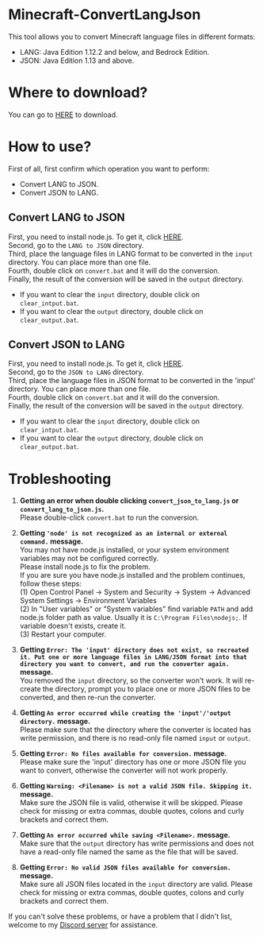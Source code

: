 # Minecraft-ConvertLangJson
This tool allows you to convert Minecraft language files in different formats:  
- LANG: Java Edition 1.12.2 and below, and Bedrock Edition.  
- JSON: Java Edition 1.13 and above.  

# Where to download?
You can go to [HERE](https://github.com/YutaYamamoto212/Minecraft-ConvertLangJson/releases) to download.

# How to use?
First of all, first confirm which operation you want to perform:
- Convert LANG to JSON. 
- Convert JSON to LANG. 

## Convert LANG to JSON
First, you need to install node.js. To get it, click [HERE](https://nodejs.org/).  
Second, go to the `LANG to JSON` directory.  
Third, place the language files in LANG format to be converted in the `input` directory. You can place more than one file.  
Fourth, double click on `convert.bat` and it will do the conversion.  
Finally, the result of the conversion will be saved in the `output` directory.  

- If you want to clear the `input` directory, double click on `clear_intput.bat`.
- If you want to clear the `output` directory, double click on `clear_output.bat`.

## Convert JSON to LANG
First, you need to install node.js. To get it, click [HERE](https://nodejs.org/).  
Second, go to the `JSON to LANG` directory.  
Third, place the language files in JSON format to be converted in the 'input' directory. You can place more than one file.  
Fourth, double click on `convert.bat` and it will do the conversion.  
Finally, the result of the conversion will be saved in the `output` directory.  

- If you want to clear the `input` directory, double click on `clear_intput.bat`.
- If you want to clear the `output` directory, double click on `clear_output.bat`.

# Trobleshooting
1. **Getting an error when double clicking `convert_json_to_lang.js` or `convert_lang_to_json.js`.**  
Please double-click `convert.bat` to run the conversion.

2. **Getting `'node' is not recognized as an internal or external command.` message.**  
You may not have node.js installed, or your system environment variables may not be configured correctly.  
Please install node.js to fix the problem.  
If you are sure you have node.js installed and the problem continues, follow these steps:  
(1) Open Control Panel -> System and Security -> System -> Advanced System Settings -> Environment Variables  
(2) In "User variables" or "System variables" find variable `PATH` and add node.js folder path as value. Usually it is `C:\Program Files\nodejs;`. If variable doesn't exists, create it.  
(3) Restart your computer.  

3. **Getting `Error: The 'input' directory does not exist, so recreated it. Put one or more language files in LANG/JSON format into that directory you want to convert, and run the converter again.` message.**  
You removed the `input` directory, so the converter won't work. It will re-create the directory, prompt you to place one or more JSON files to be converted, and then re-run the converter.

4. **Getting `An error occurred while creating the 'input'/'output directory.` message.**  
Please make sure that the directory where the converter is located has write permission, and there is no read-only file named `input` or `output`.

5. **Getting `Error: No files available for conversion.` message.**  
Please make sure the 'input' directory has one or more JSON file you want to convert, otherwise the converter will not work properly.

6. **Getting `Warning: <Filename> is not a valid JSON file. Skipping it.` message.**  
Make sure the JSON file is valid, otherwise it will be skipped. Please check for missing or extra commas, double quotes, colons and curly brackets and correct them.

7. **Getting `An error occurred while saving <Filename>.` message.**  
Make sure that the `output` directory has write permissions and does not have a read-only file named the same as the file that will be saved.

8. **Getting `Error: No valid JSON files available for conversion.` message.**  
Make sure all JSON files located in the `input` directory are valid. Please check for missing or extra commas, double quotes, colons and curly brackets and correct them.

If you can't solve these problems, or have a problem that I didn't list, welcome to my [Discord server](https://discord.gg/tqzdEaBAcn) for assistance.

